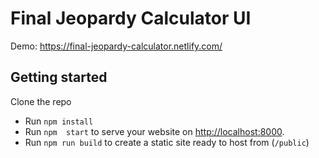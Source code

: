 # Final Jeopardy Calculator UI

Demo: <https://final-jeopardy-calculator.netlify.com/>

## Getting started

Clone the repo

* Run `npm install`
* Run `npm  start` to serve your website on <http://localhost:8000>.
* Run `npm run build` to create a static site ready to host from (`/public`)
